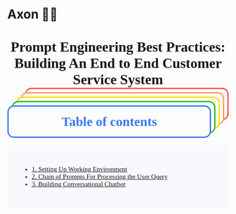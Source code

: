 # Axon 🧠🔬


# <center style="font-family: consolas; font-size: 32px; font-weight: bold;">  Prompt Engineering Best Practices: Building An End to End Customer Service System </center>

<a id="top"></a>
# <div style="box-shadow: rgb(60, 121, 245) 0px 0px 0px 3px inset, rgb(255, 255, 255) 10px -10px 0px -3px, rgb(31, 193, 27) 10px -10px, rgb(255, 255, 255) 20px -20px 0px -3px, rgb(255, 217, 19) 20px -20px, rgb(255, 255, 255) 30px -30px 0px -3px, rgb(255, 156, 85) 30px -30px, rgb(255, 255, 255) 40px -40px 0px -3px, rgb(255, 85, 85) 40px -40px; padding:20px; margin-right: 40px; font-size:30px; font-family: consolas; text-align:center; display:fill; border-radius:15px; color:rgb(60, 121, 245);"><b>Table of contents</b></div>

<div style="background-color: rgba(60, 121, 245, 0.03); padding:30px; font-size:15px; font-family: consolas;">
<ul>
    <li><a href="#1" target="_self" rel=" noreferrer nofollow">1. Setting Up Working Environment </a> </li>
    <li><a href="#2" target="_self" rel=" noreferrer nofollow">2. Chain of Prompts For Processing the User Query </a></li>
    <li><a href="#3" target="_self" rel=" noreferrer nofollow">3. Building Conversational Chatbot </a></li> 
</ul>
</div>

